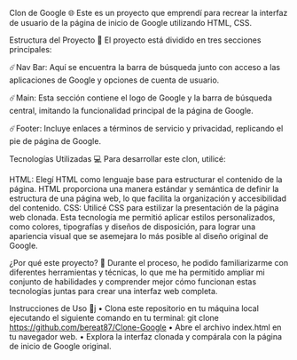 Clon de Google 🌐
Este es un proyecto que emprendí para recrear la interfaz de usuario de la página de inicio de Google utilizando HTML, CSS.

Estructura del Proyecto 📂
El proyecto está dividido en tres secciones principales:

☄️Nav Bar: Aquí se encuentra la barra de búsqueda junto con acceso a las aplicaciones de Google y opciones de cuenta de usuario. 

☄️Main: Esta sección contiene el logo de Google y la barra de búsqueda central, imitando la funcionalidad principal de la página de Google.

☄️Footer: Incluye enlaces a términos de servicio y privacidad, replicando el pie de página de Google.

Tecnologías Utilizadas 💻
Para desarrollar este clon, utilicé:

HTML: Elegí HTML como lenguaje base para estructurar el contenido de la página. HTML proporciona una manera estándar y semántica de definir la estructura de una página web, lo que facilita la organización y accesibilidad del contenido.
CSS: Utilicé CSS para estilizar la presentación de la página web clonada. Esta tecnología me permitió aplicar estilos personalizados, como colores, tipografías y diseños de disposición, para lograr una apariencia visual que se asemejara lo más posible al diseño original de Google.

¿Por qué este proyecto? 🤔
Durante el proceso, he podido familiarizarme con diferentes herramientas y técnicas, lo que me ha permitido ampliar mi conjunto de habilidades y comprender mejor cómo funcionan estas tecnologías juntas para crear una interfaz web completa.

Instrucciones de Uso 📝j
•   Clona este repositorio en tu máquina local ejecutando el siguiente comando en tu terminal:
git clone https://github.com/bereat87/Clone-Google
•  Abre el archivo index.html en tu navegador web.
•  Explora la interfaz clonada y compárala con la página de inicio de Google original.
